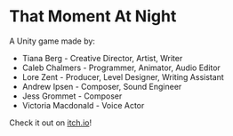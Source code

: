 # That Moment At Night

A Unity game made by:

* Tiana Berg - Creative Director, Artist, Writer
* Caleb Chalmers - Programmer, Animator, Audio Editor 
* Lore Zent - Producer, Level Designer, Writing Assistant
* Andrew Ipsen - Composer, Sound Engineer 
* Jess Grommet - Composer
* Victoria Macdonald - Voice Actor

Check it out on [itch.io](https://potentialproductions.itch.io/that-moment-at-night)!
